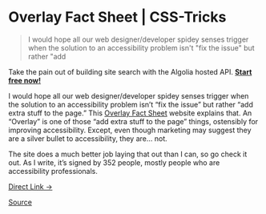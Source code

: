 # Overlay Fact Sheet | CSS-Tricks

> I would hope all our web designer/developer spidey senses trigger when the solution to an accessibility problem isn't "fix the issue" but rather "add

Take the pain out of building site search with the Algolia hosted API. **[Start free now!](https://srv.buysellads.com/ads/long/x/T6A3N7DTTTTTTT66YJJCTTTTTTTVXPSDKTTTTTTTL4MCVYTTTTTTTR7M5VBNBBPUCMZDVIPYC73H6KZZP3ACOW44VQPE)**

I would hope all our web designer/developer spidey senses trigger when the solution to an accessibility problem isn’t “fix the issue” but rather “add extra stuff to the page.” This [Overlay Fact Sheet](https://overlayfactsheet.com/) website explains that. An “Overlay” is one of those “add extra stuff to the page” things, ostensibly for improving accessibility. Except, even though marketing may suggest they are a silver bullet to accessibility, they are… not.

The site does a much better job laying that out than I can, so go check it out. As I write, it’s signed by 352 people, mostly people who are accessibility professionals.

[Direct Link →](https://overlayfactsheet.com/)


[Source](https://css-tricks.com/overlay-fact-sheet/)